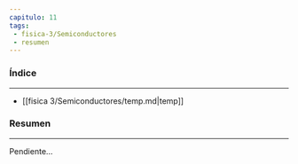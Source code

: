 ```yaml
---
capitulo: 11
tags: 
 - fisica-3/Semiconductores
 - resumen
---
```

### Índice 
---
* [[fisica 3/Semiconductores/temp.md|temp]]

### Resumen
---
Pendiente...